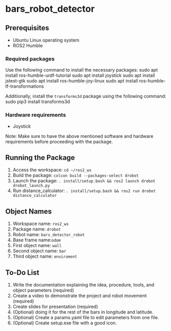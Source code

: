 # bars_robot_detector

## Prerequisites
- Ubuntu Linux operating system
- ROS2 Humble
### Required packages
Use the following command to install the necessary packages:
sudo apt install ros-humble-urdf-tutorial
sudo apt install joystick
sudo apt install jstest-gtk
sudo apt install ros-humble-joy-linux
sudo apt install ros-humble-tf-transformations

Additionally, install the `transforms3d` package using the following command:
sudo pip3 install transforms3d

### Hardware requirements
- Joystick

Note: Make sure to have the above mentioned software and hardware requirements before proceeding with the package.

## Running the Package
1. Access the workspace: `cd ~/ros2_ws`
2. Build the package: `colcon build --packages-select drobot`
3. Launch the package: `. install/setup.bash && ros2 launch drobot drobot_launch.py`
4. Run distance_calculator: `. install/setup.bash && ros2 run drobot distance_calculator`

## Object Names
1. Workspace name: `ros2_ws`
2. Package name: `drobot`
3. Robot name: `bars_detector_robot`
4. Base frame name:`odom`
5. First object name: `wall`
6. Second object name: `bar`
7. Third object name: `enviroment`

## To-Do List
1. Write the documentation explaining the idea, procedure, tools, and object parameters (required)
2. Create a video to demonstrate the project and robot movement (required)
3. Create slides for presentation (required)
4. (Optional) doing it for the rest of the bars in longitude and latitude.
5. (Optional) Create a params.yaml file to edit parameters from one file.
6. (Optional) Create setup.exe file with a good icon.
